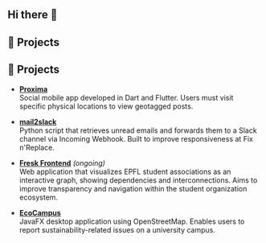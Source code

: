 ## Hi there 👋

<!--
**camillelnne/camillelnne** is a ✨ _special_ ✨ repository because its `README.md` (this file) appears on your GitHub profile.

Here are some ideas to get you started:

- 🔭 I’m currently working on ...
- 🌱 I’m currently learning ...
- 👯 I’m looking to collaborate on ...
- 🤔 I’m looking for help with ...
- 💬 Ask me about ...
- 📫 How to reach me: ...
- 😄 Pronouns: ...
- ⚡ Fun fact: ...
-->

## 🚀 Projects

## 🚀 Projects

- **[Proxima](https://github.com/ProximaEPFL/proxima)**  
  Social mobile app developed in Dart and Flutter. Users must visit specific physical locations to view geotagged posts.

- **[mail2slack](https://github.com/camillelnne/mail2slack)**  
  Python script that retrieves unread emails and forwards them to a Slack channel via Incoming Webhook. Built to improve responsiveness at Fix n'Replace.

- **[Fresk Frontend](https://github.com/EPFL-Fresk/fresk-frontend)** *(ongoing)*  
  Web application that visualizes EPFL student associations as an interactive graph, showing dependencies and interconnections. Aims to improve transparency and navigation within the student organization ecosystem.

- **[EcoCampus](https://github.com/camillelnne/EcoCampus)**  
  JavaFX desktop application using OpenStreetMap. Enables users to report sustainability-related issues on a university campus.

